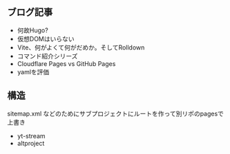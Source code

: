 ## ブログ記事

- 何故Hugo?
- 仮想DOMはいらない
- Vite、何がよくて何がだめか。そしてRolldown
- コマンド紹介シリーズ
- Cloudflare Pages vs GitHub Pages
- yamlを評価

## 構造

sitemap.xml などのためにサブプロジェクトにルートを作って別リポのpagesで上書き
- yt-stream
- altproject
